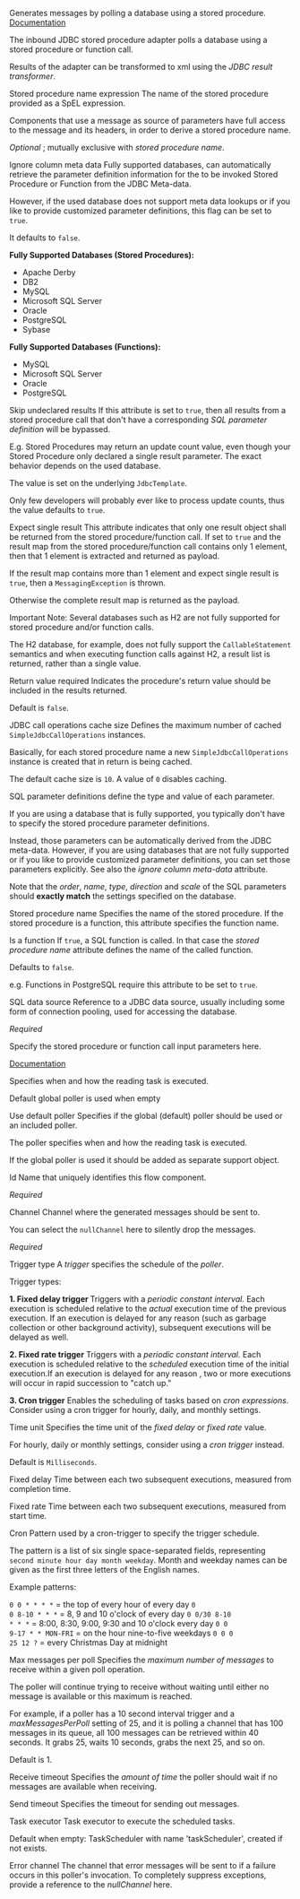 
Generates messages by polling a database using a stored procedure.
<a href="http://static.springsource.org/spring-integration/docs/2.1.x/reference/html/jdbc.html#stored-procedure-inbound-channel-adapter" target="_blank">Documentation</a>

The inbound JDBC stored procedure adapter polls a database using a stored procedure or function call. 

Results of the adapter can be transformed to xml using the <i>JDBC result transformer</i>.


Stored procedure name expression
The name of the stored procedure provided as a SpEL expression.

Components that use a message as source of parameters have full access to the message and its headers, in order to derive a stored procedure name.

<i>Optional</i> ; mutually exclusive with <i>stored procedure name</i>.


Ignore column meta data
Fully supported databases, can automatically retrieve the parameter definition information for the to be invoked Stored Procedure or Function from the JDBC Meta-data.

However, if the used database does not support meta data lookups or if you like to provide customized parameter definitions, this flag can be set to <code>true</code>. 

It defaults to <code>false</code>.
                            
<b>Fully Supported Databases (Stored Procedures):</b>
 * Apache Derby
 * DB2
 * MySQL
 * Microsoft SQL Server
 * Oracle
 * PostgreSQL
 * Sybase

<b>Fully Supported Databases (Functions):</b>
 * MySQL
 * Microsoft SQL Server
 * Oracle
 * PostgreSQL


Skip undeclared results
If this attribute is set to <code>true</code>, then all results from a stored procedure call that don't have a corresponding <i>SQL parameter definition</i> will be bypassed.

E.g. Stored Procedures may return an update count value, even though your Stored Procedure only declared a single result parameter. The exact behavior depends on the used database.

The value is set on the underlying <code>JdbcTemplate</code>.

Only few developers will probably ever like to process update counts, thus the value defaults to <code>true</code>.


Expect single result
This attribute indicates that only one result object shall be returned from the stored procedure/function call. If set to <code>true</code> and the result map from the stored procedure/function call contains only 1 element, then that 1 element is extracted and returned as payload.

If the result map contains more than 1 element and expect single result is <code>true</code>, then a <code>MessagingException</code> is thrown.

Otherwise the complete result map is returned as the payload.

Important Note: Several databases such as H2 are not fully supported for stored procedure and/or function calls.

The H2 database, for example, does not fully support the <code>CallableStatement</code> semantics and when executing function calls against H2, a result list is returned, rather than a single value.


Return value required
Indicates the procedure's return value should be included in the results returned.

Default is <code>false</code>.


JDBC call operations cache size
Defines the maximum number of cached <code>SimpleJdbcCallOperations</code> instances.

Basically, for each stored procedure name a new <code>SimpleJdbcCallOperations</code> instance is created that in return is being cached.

The default cache size is <code>10</code>. A value of <code>0</code> disables caching.


SQL parameter definitions define the type and value of each parameter.

If you are using a database that is fully supported, you typically don't have to specify the stored procedure parameter definitions.

Instead, those parameters can be automatically derived from the JDBC meta-data. However, if you are using databases that are not fully supported or if you like to provide customized parameter definitions, you can set those parameters explicitly. See also the <i>ignore column meta-data</i> attribute.

Note that the <i>order</i>, <i>name</i>, <i>type</i>, <i>direction</i> and <i>scale</i> of the SQL parameters should <b>exactly match</b> the settings specified on the database.


Stored procedure name
Specifies the name of the stored procedure. If the stored procedure is a function, this attribute specifies the function name. 


Is a function
If <code>true</code>, a SQL function is called. In that case the <i>stored procedure name</i> attribute defines the name of the called function. 

Defaults to <code>false</code>.

e.g. Functions in PostgreSQL require this attribute to be set to <code>true</code>.


SQL data source
Reference to a JDBC data source, usually including some form of connection pooling, used for accessing the database.

<i>Required</i>


Specify the stored procedure or function call input parameters here.


<a href="http://docs.spring.io/spring-integration/docs/2.1.x/reference/html/messaging-endpoints-chapter.html#endpoint-namespace" target="_blank">Documentation</a>

Specifies when and how the reading task is executed.

Default global poller is used when empty


Use default poller
Specifies if the global (default) poller should be used or an included poller.

The poller specifies when and how the reading task is executed.

If the global poller is used it should be added as separate support object.


Id
Name that uniquely identifies this flow component.

<i>Required</i>


Channel
Channel where the generated messages should be sent to.

You can select the <code>nullChannel</code> here to silently drop the messages.

<i>Required</i>


Trigger type
A <i>trigger</i> specifies the schedule of the <i>poller</i>.

Trigger types:

<b>1. Fixed delay trigger </b>
Triggers with a <i>periodic constant interval</i>. Each execution is scheduled relative to the <i>actual</i> execution time of the previous execution. If an execution is delayed for any reason (such as garbage collection or other background activity), subsequent executions will be delayed as well. 

<b>2. Fixed rate trigger</b>
Triggers with a <i>periodic constant interval</i>. Each execution is scheduled relative to the <i>scheduled</i> execution time of the initial execution.If an execution is delayed for any reason , two or more executions will occur in rapid succession to "catch up."

<b>3. Cron trigger</b>
Enables the scheduling of tasks based on <i>cron expressions</i>.  Consider using a cron trigger for hourly, daily, and monthly settings. 



Time unit
Specifies the time unit of the <i>fixed delay</i> or <i>fixed rate</i> value.

For hourly, daily or monthly settings, consider using a <i>cron trigger</i> instead.

Default is <code>Milliseconds</code>.


Fixed delay
Time between each two subsequent executions, measured from completion time.


Fixed rate
Time between each two subsequent executions, measured from start time.


Cron
Pattern used by a cron-trigger to specify the trigger schedule.

The pattern is a list of six single space-separated fields, representing <code>second minute hour day month weekday</code>. Month and weekday names can be given as the first three letters of the English names.

Example patterns:

<code>0 0 * * * *</code> = the top of every hour of every day
<code>0 0 8-10 * * *</code> = 8, 9 and 10 o'clock of every day
<code>0 0/30 8-10 * * *</code> = 8:00, 8:30, 9:00, 9:30 and 10 o'clock every day
<code>0 0 9-17 * * MON-FRI</code> = on the hour nine-to-five weekdays
<code>0 0 0 25 12 ?</code> = every Christmas Day at midnight


Max messages per poll
Specifies the <i>maximum number of messages</i> to receive within a given poll operation. 

The poller will continue trying to receive without waiting until either no message is available or this maximum is reached.

For example, if a poller has a 10 second interval trigger and a <i>maxMessagesPerPoll</i> setting of 25, and it is polling a channel that has 100 messages in its queue, all 100 messages can be retrieved within 40 seconds. It grabs 25, waits 10 seconds, grabs the next 25, and so on. 

Default is 1.



Receive timeout
Specifies the <i>amount of time</i> the poller should wait if no messages are available when receiving.


Send timeout
Specifies the timeout for sending out messages.


Task executor
Task executor to execute the scheduled tasks. 

Default when empty: TaskScheduler with name 'taskScheduler', created if not exists.


Error channel
The channel that error messages will be sent to if a failure occurs in this poller's invocation. To completely suppress exceptions, provide a reference to the <i>nullChannel</i> here.

